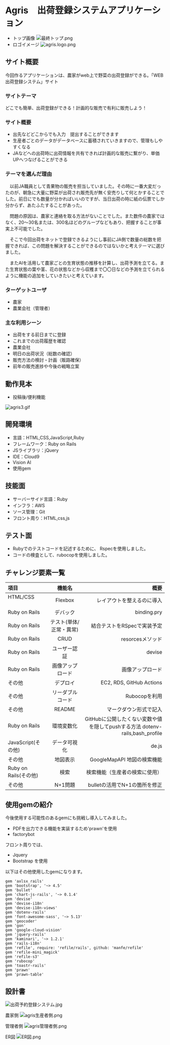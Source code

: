 # Agris　出荷登録システムアプリケーション
- トップ画像
![最終トップ.png](https://qiita-image-store.s3.ap-northeast-1.amazonaws.com/0/1514036/f39f100b-597d-8c22-7a13-f536168d39c4.png)
- ロゴイメージ
![agris.logo.png](https://qiita-image-store.s3.ap-northeast-1.amazonaws.com/0/1514036/54b8c8b3-306b-c0c7-77b2-93f68fdae01e.png)

## サイト概要
今回作るアプリケーションは、農家がweb上で野菜の出荷登録ができる。「WEB出荷登録システム」サイト


### サイトテーマ
どこでも簡単、出荷登録ができる！計画的な販売で有利に販売しよう！

### サイト概要
- 出先などどこからでも入力　提出することができます
- 生産者ごとのデータがデータベースに蓄積されていきますので、管理もしやすくなる
- JAなどへの出荷時に出荷情報を共有できれば計画的な販売に繋がり、単価UPへつなげることができる


### テーマを選んだ理由
　以前JA職員として青果物の販売を担当していました。その時に一番大変だったのが、朝急に大量に野菜が出荷され販売先が無く安売りして何とかすることでした。前日にでも数量が分かればいいのですが、当日出荷の時に紙の伝票でしか分からず、あたふたすることがあった。

　問題の原因は、農家と連絡を取る方法がないことでした。また数件の農家ではなく、20～30名または、300名ほどのグループなどもあり、把握することが事実上不可能でした。

　そこで今回出荷をネットで登録できるようにし事前にJA側で数量の総数を把握できれば、この問題を解決することができるのではないかと考えテーマに選びました。

　またAIを活用して農家ごとの生育状態の推移を計算し、出荷予測を立てる。また生育状態の葉や茎、花の状態などから収穫まで〇〇日などの予測を立てられるように機能の追加をしていきたいと考えています。

### ターゲットユーザ
- 農家
- 農業会社（管理者）

### 主な利用シーン
- 出荷をする前日までに登録
- これまでの出荷履歴を確認
- 農業会社
- 明日の出荷状況（総数の確認）
- 販売方法の検討・計画（販路確保）
- 前年の販売進捗や今後の戦略立案

## 動作見本

- 投稿後/便利機能

![agris3.gif](https://qiita-image-store.s3.ap-northeast-1.amazonaws.com/0/1514036/4cb0a566-6784-684d-a280-0f663aef79ea.gif)



## 開発環境
- 言語：HTML,CSS,JavaScript,Ruby
- フレームワーク：Ruby on Rails
- JSライブラリ：jQuery
- IDE：Cloud9
- Vision AI
- 使用gem

## 技能面
- サーバーサイド言語：Ruby
- インフラ：AWS
- ソース管理：Git
- フロント周り：HTML,css,js

## テスト面
- Rubyでのテストコードを記述するために、
  Rspecを使用しました。
- コードの検査として、rubocopを使用しました。

## チャレンジ要素一覧
| 項目   |     機能名      | 　概要　　　　　　 |
| :--- | :-----------: | -------: |
| HTML/CSS    　　| Flexbox | レイアウトを整えるのに導入 |
| Ruby on Rails　 | デバック|　binding.pry　|
|Ruby on Rails|	テスト(単体/正常・異常)|	結合テストをRSpecで実装予定|
|Ruby on Rails|	CRUD|resorcesメソッド|
|Ruby on Rails|	ユーザー認証|devise|
|Ruby on Rails|	画像アップロード|画像アップロード|
|その他|デプロイ|EC2, RDS, GitHub Actions|
|その他|	リーダブルコード|Rubocopを利用|
|その他|	README|マークダウン形式で記入|
|Ruby on Rails|	環境変数化|GitHubに公開したくない変数や値を隠してpushする方法 dotenv-rails,bash_profile|
|JavaScript(その他)|	データ可視化|de.js|
|その他|	地図表示|GoogleMapAPI  地図の検索機能|
|Ruby on Rails(その他)|	検索|検索機能（生産者の検索に使用）|
|その他|	N+1問題|bulletの活用でN+1の箇所を修正|


## 使用gemの紹介
今後使用する可能性のあるgemにも挑戦し導入してみました。
- PDFを出力できる機能を実装するため'prawn'を使用
- factorybot

フロント周りでは、
- Jquery
- Bootstrap を使用

以下はその他使用したgemになります。

```
gem 'axlsx_rails'
gem 'bootstrap', '~> 4.5'
gem 'bullet'
gem 'chart-js-rails', '~> 0.1.4'
gem 'devise'
gem 'devise-i18n'
gem 'devise-i18n-views'
gem 'dotenv-rails'
gem 'font-awesome-sass', '~> 5.13'
gem 'geocoder'
gem 'gon'
gem 'google-cloud-vision'
gem 'jquery-rails'
gem 'kaminari', '~> 1.2.1'
gem 'rails-i18n'
gem 'refile', require: 'refile/rails', github: 'manfe/refile'
gem 'refile-mini_magick'
gem 'refile-s3'
gem 'rubocop'
gem 'toastr-rails'
gem 'prawn'
gem 'prawn-table'

```


## 設計書
![出荷予約登録システム.jpg](https://qiita-image-store.s3.ap-northeast-1.amazonaws.com/0/1514036/89ef5549-2076-5ab6-8299-3f048c3898d3.jpeg)

農家側
![agris生産者側.png](https://qiita-image-store.s3.ap-northeast-1.amazonaws.com/0/1514036/9c6e2ffd-b326-aab7-40a4-4926de399c7c.png)

管理者側
![agris管理者側.png](https://qiita-image-store.s3.ap-northeast-1.amazonaws.com/0/1514036/5a1cb6c8-1283-d2ef-c206-3e6862bece12.png)

ER図
![ER図.png](https://qiita-image-store.s3.ap-northeast-1.amazonaws.com/0/1514036/cf7eb77e-8143-91b2-e38e-63beb45e0019.png)